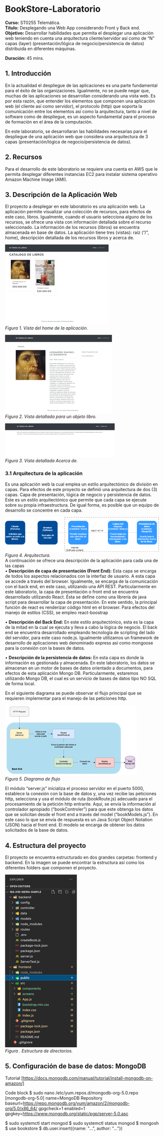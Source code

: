 # BookStore-Laboratorio

**Curso:** ST0255 Telemática. <br />
**Título:** Desplegando una Web App considerando Front y Back end. <br />
**Objetivo:** Desarrollar habilidades que permita el desplegar una aplicación web teniendo en cuenta una arquitectura cliente/servidor así como de “N” capas (layer) (presentación/lógica de negocio/persistencia de datos) distribuida en diferentes máquinas.  <br />

**Duración:** 45 mins.

## 1. Introducción
En la actualidad el despliegue de las aplicaciones es una parte fundamental para el éxito de las organizaciones. Igualmente, no se puede negar que, muchas de las aplicaciones se desarrollan considerando una vista web.  Es por esta razón, que entender los elementos que componen una aplicación web (el cliente así como servidor), el protocolo (http) que soporta la comunicación entre los elementos así como la arquitectura, tanto a nivel de software como de despliegue, es un aspecto fundamental para el proceso de formación en el área de la computación. 

En este laboratorio, se desarrollaran las habilidades necesarias para el despliegue de una aplicación web que considera una arquitectura de 3 capas (presentación/lógica de negocio/persistencia de datos). 

## 2. Recursos
Para el desarrollo de este laboratorio se requiere una cuenta en AWS que le permita desplegar diferentes instancias EC2 para instalar sistema operativo Amazon Machine Image (AMI). 

## 3. Descripción de la Aplicación Web
El proyecto a desplegar en este laboratorio es una aplicación web. La aplicación permite visualizar una colección de recursos, para efectos de este caso, libros. Igualmente, cuando el usuario selecciona alguno de los recursos, se ofrece una vista con información detallada sobre el recurso seleccionado. La información de los recursos (libros) se encuentra almacenada en base de datos. La aplicación tiene tres (vistas): raíz (“/”, home), descripción  detallada de los recursos libros y acerca de. 

![Figura 1](https://github.com/clopezr9/BookStore-Lab/blob/main/ImagenesBookStore/Figura1.png) <br />
*Figura 1. Vista del home de la aplicación.* <br />

![Figura 2](https://github.com/clopezr9/BookStore-Lab/blob/main/ImagenesBookStore/Figura2.png) <br />
*Figura 2. Vista detallada para un objeto libro.* <br />

![Figura 3](https://github.com/clopezr9/BookStore-Lab/blob/main/ImagenesBookStore/Figura3.png) <br />
*Figura 3. Vista detallada Acerca de.* <br />

### 3.1 Arquitectura de la aplicación
Es una aplicación web la cual emplea un estilo arquitectónico de división en capas. Para efectos de este proyecto se definió una arquitectura de dos (3) capas. Capa de presentación, lógica de negocio y persistencia de datos. Este es un estilo arquitectónico que permite que cada capa se ejecute sobre su propia infraestructura. De igual forma, es posible que un equipo de desarrollo se concentre en cada capa. 

![Figura 4](https://github.com/clopezr9/BookStore-Lab/blob/main/ImagenesBookStore/Arquitectura-BookStore.png) <br />
*Figura 4. Arquitectura.*<br />
A continuación se ofrece una descripción de la aplicación para cada una de las capas   
•	**Descripción de capa de presentación (Front End):** Esta capa se encarga de todos los aspectos relacionados con la interfaz de usuario. A esta capa se accede a través del browser. Igualmente, se encarga de la comunicación con el back end, en este caso, utilizando una API REST. Particularmente en este laboratorio, la capa de presentación o front end se encuentra desarrollado utilizando React. Ésta se define como una librería de java script para desarrollar la capa de presentación. En este sentido, la principal función de react es renderizar código html en el browser.  Para efectos del manejo de estilos (CSS), se empleo react-boostrap 

•	**Descripción del Back End:** En este estilo arquitectónico, esta es la capa de la mitad en la cual se ejecuta y lleva a cabo la lógica de negocio. El back end se encuentra desarrollado empleando tecnología de scripting del lado del servidor, para este caso node.js. Igualmente utilizamos un framework de desarrollo de aplicaciones web denominado express así como mongoose para la conexión con la bases de datos.

•	**Descripción de la persistencia de datos:** En esta capa es donde la información es gestionada y almacenada. En este laboratorio, los datos se almacenan en un motor de bases de datos orientado a documentos, para efectos de esta aplicación Mongo DB. Particularmente, estaremos utilizando Mongo DB, el cual es un servicio de bases de datos tipo NO SQL de forma local. 

En el siguiente diagrama se puede observar el flujo principal que se requieren implementar para el manejo de las peticiones http. 

![Figura 5](https://github.com/clopezr9/BookStore-Lab/blob/main/ImagenesBookStore/Diagrama_de_flujo.png) <br />
*Figura 5. Diagrama de flujo*<br />

El módulo “server.js” inicializa el proceso servidor en el puerto 5000, establece la conexión con la base de datos y, una vez recibe las peticiones http, selecciona y usa el módulo de ruta (bookRoute.js) adecuado para el procesamiento de la petición http entrante. Aquí, se envía la información al controlador apropiado (“bookControler”) para que este obtenga los datos que se solicitan desde el front end a través del model (“bookModels.js”). En este caso lo que se envía de respuesta es un Java Script Object Notation (JSON) hacia el front end. El modelo se encarga de obtener los datos solicitados de la base de datos.


## 4. Estructura del proyecto
El proyecto se encuentra estructurado en dos grandes carpetas: frontend y backend. En la imagen se puede encontrar la estructura así como los diferentes folders que componen el proyecto.

![Directorios](https://github.com/clopezr9/BookStore-Lab/blob/main/ImagenesBookStore/Directorios.png) <br />
*Figura . Estructura de directorios.*


## 5. Configuración de base de datos: MongoDB

Tutorial [https://docs.mongodb.com/manual/tutorial/install-mongodb-on-amazon/]

Code block
$ sudo nano /etc/yum.repos.d/mongodb-org-5.0.repo
[mongodb-org-5.0]
name=MongoDB Repository
baseurl=https://repo.mongodb.org/yum/amazon/2/mongodb-org/5.0/x86_64/
gpgcheck=1
enabled=1
gpgkey=https://www.mongodb.org/static/pgp/server-5.0.asc

$ sudo systemctl start mongod
$ sudo systemctl status mongod
$ mongosh
$ use bookstore
$ db.user.insert({name: "...", author: "..."})
